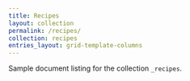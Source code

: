 ```yaml
---
title: Recipes
layout: collection
permalink: /recipes/
collection: recipes
entries_layout: grid-template-columns
---
```


Sample document listing for the collection `_recipes`.

